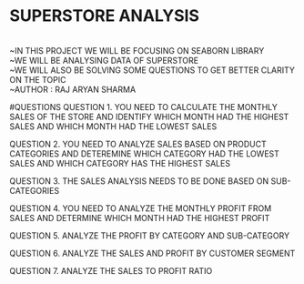 # SUPERSTORE ANALYSIS
<BR>
~IN THIS PROJECT WE WILL BE FOCUSING ON SEABORN LIBRARY
<BR>
~WE WILL BE ANALYSING DATA OF SUPERSTORE
<BR>
~WE WILL ALSO BE SOLVING SOME QUESTIONS TO GET BETTER CLARITY ON THE TOPIC
<BR>
~AUTHOR : RAJ ARYAN SHARMA

#QUESTIONS
QUESTION 1. YOU NEED TO CALCULATE THE MONTHLY SALES OF THE STORE AND IDENTIFY WHICH MONTH HAD THE HIGHEST SALES AND WHICH MONTH HAD THE LOWEST SALES

QUESTION 2. YOU NEED TO ANALYZE SALES BASED ON PRODUCT CATEGORIES AND DETEREMINE WHICH CATEGORY HAD THE LOWEST SALES AND WHICH CATEGORY HAS THE HIGHEST SALES

QUESTION 3. THE SALES ANALYSIS NEEDS TO BE DONE BASED ON SUB-CATEGORIES

QUESTION 4. YOU NEED TO ANALYZE THE MONTHLY PROFIT FROM SALES AND DETERMINE WHICH MONTH HAD THE HIGHEST PROFIT

QUESTION 5. ANALYZE THE PROFIT BY CATEGORY AND SUB-CATEGORY

QUESTION 6. ANALYZE THE SALES AND PROFIT BY CUSTOMER SEGMENT

QUESTION 7. ANALYZE THE SALES TO PROFIT RATIO
